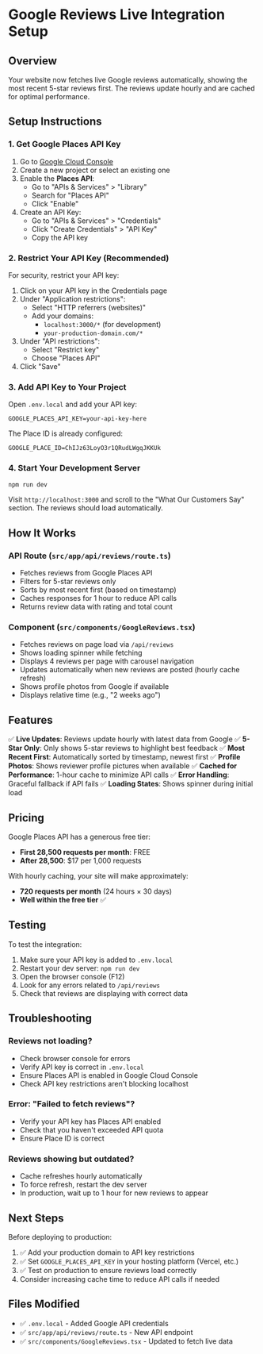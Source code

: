 # Google Reviews Live Integration Setup

## Overview
Your website now fetches live Google reviews automatically, showing the most recent 5-star reviews first. The reviews update hourly and are cached for optimal performance.

## Setup Instructions

### 1. Get Google Places API Key

1. Go to [Google Cloud Console](https://console.cloud.google.com/)
2. Create a new project or select an existing one
3. Enable the **Places API**:
   - Go to "APIs & Services" > "Library"
   - Search for "Places API"
   - Click "Enable"
4. Create an API Key:
   - Go to "APIs & Services" > "Credentials"
   - Click "Create Credentials" > "API Key"
   - Copy the API key

### 2. Restrict Your API Key (Recommended)

For security, restrict your API key:

1. Click on your API key in the Credentials page
2. Under "Application restrictions":
   - Select "HTTP referrers (websites)"
   - Add your domains:
     - `localhost:3000/*` (for development)
     - `your-production-domain.com/*`
3. Under "API restrictions":
   - Select "Restrict key"
   - Choose "Places API"
4. Click "Save"

### 3. Add API Key to Your Project

Open `.env.local` and add your API key:

```env
GOOGLE_PLACES_API_KEY=your-api-key-here
```

The Place ID is already configured:
```env
GOOGLE_PLACE_ID=ChIJz63LoyO3r1QRudLWgqJKKUk
```

### 4. Start Your Development Server

```bash
npm run dev
```

Visit `http://localhost:3000` and scroll to the "What Our Customers Say" section. The reviews should load automatically.

## How It Works

### API Route (`src/app/api/reviews/route.ts`)
- Fetches reviews from Google Places API
- Filters for 5-star reviews only
- Sorts by most recent first (based on timestamp)
- Caches responses for 1 hour to reduce API calls
- Returns review data with rating and total count

### Component (`src/components/GoogleReviews.tsx`)
- Fetches reviews on page load via `/api/reviews`
- Shows loading spinner while fetching
- Displays 4 reviews per page with carousel navigation
- Updates automatically when new reviews are posted (hourly cache refresh)
- Shows profile photos from Google if available
- Displays relative time (e.g., "2 weeks ago")

## Features

✅ **Live Updates**: Reviews update hourly with latest data from Google
✅ **5-Star Only**: Only shows 5-star reviews to highlight best feedback
✅ **Most Recent First**: Automatically sorted by timestamp, newest first
✅ **Profile Photos**: Shows reviewer profile pictures when available
✅ **Cached for Performance**: 1-hour cache to minimize API calls
✅ **Error Handling**: Graceful fallback if API fails
✅ **Loading States**: Shows spinner during initial load

## Pricing

Google Places API has a generous free tier:
- **First 28,500 requests per month**: FREE
- **After 28,500**: $17 per 1,000 requests

With hourly caching, your site will make approximately:
- **720 requests per month** (24 hours × 30 days)
- **Well within the free tier** ✅

## Testing

To test the integration:

1. Make sure your API key is added to `.env.local`
2. Restart your dev server: `npm run dev`
3. Open the browser console (F12)
4. Look for any errors related to `/api/reviews`
5. Check that reviews are displaying with correct data

## Troubleshooting

### Reviews not loading?
- Check browser console for errors
- Verify API key is correct in `.env.local`
- Ensure Places API is enabled in Google Cloud Console
- Check API key restrictions aren't blocking localhost

### Error: "Failed to fetch reviews"?
- Verify your API key has Places API enabled
- Check that you haven't exceeded API quota
- Ensure Place ID is correct

### Reviews showing but outdated?
- Cache refreshes hourly automatically
- To force refresh, restart the dev server
- In production, wait up to 1 hour for new reviews to appear

## Next Steps

Before deploying to production:
1. ✅ Add your production domain to API key restrictions
2. ✅ Set `GOOGLE_PLACES_API_KEY` in your hosting platform (Vercel, etc.)
3. ✅ Test on production to ensure reviews load correctly
4. Consider increasing cache time to reduce API calls if needed

## Files Modified

- ✅ `.env.local` - Added Google API credentials
- ✅ `src/app/api/reviews/route.ts` - New API endpoint
- ✅ `src/components/GoogleReviews.tsx` - Updated to fetch live data
